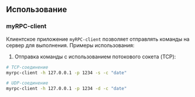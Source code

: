 ## Использование

### myRPC-client

Клиентское приложение `myRPC-client` позволяет отправлять команды на сервер для выполнения. Примеры использования:

1. Отправка команды с использованием потокового сокета (TCP):
```sh
# TCP-соединение
myrpc-client -h 127.0.0.1 -p 1234 -s -c "date"

# UDP-соединение
myrpc-client -h 127.0.0.1 -p 1234 -d -c "date"
```
